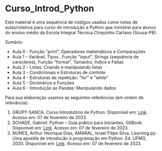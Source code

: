 # Curso_Introd_Python
Este material é uma sequência de códigos usados como notas de aulas/roteiros para curso de introdução a Python que ministrei para alunos do ensino médio da Escola Integral Técnica Chiquinho Cartaxo (Sousa-PB). 

Sumário:

* Aula 0 - Função "print", Operadores matemáticos e Comparações
* Aula 1 - Variável, Tipos , Função "input", Strings (sequência de caracteres), Função "format", Tamanho, Índice e Fatias
* Aula 2 - Listas: Criando e manipulando listas
* Aula 3 - Condicionais e Estruturas de controle
* Aula 4 - Estruturas de repetição: "for" e "while"
* Aula 5 - Dicionários e Funções
* Aula 6 - Introdução ao Pandas: Manipulando dados
 
 Para sua elaboração usamos as seguintes referências (em ordem de relevância):
1. GRUPY-SANCA. Curso Introdutório de Python. Disponível em: [Link](https://curso.grupysanca.com.br/pt/latest/#). Acesso em: 07 de fevereiro de 2023.
2. SCHADE, Gabriel. Python – Guia prático para iniciantes, GitBook. Disponível em: [Link](https://gabriel-schade-cardoso.gitbook.io/python-aprendendo-a-programar/). Acesso em: 07 de fevereiro de 2023.
3. NUNES, Arthur Henrique Dias, AMARAL, Israel Filipe Silva. Learning.py: Uma apostila de introdução à programação em Python. Ed. UFMG, 2020. Disponível em: [Link](http://www.petee.cpdee.ufmg.br/minicursos_oficinas/#python). Acesso em: 07 de fevereiro de 2023.
 


